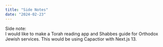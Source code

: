 ```yaml
---
title: "Side Notes"
date: "2024-02-23"
---
```


Side note:  
I would like to make a Torah reading app and Shabbes guide for Orthodox Jewish services. This would be using Capactior with Next.js 13.
